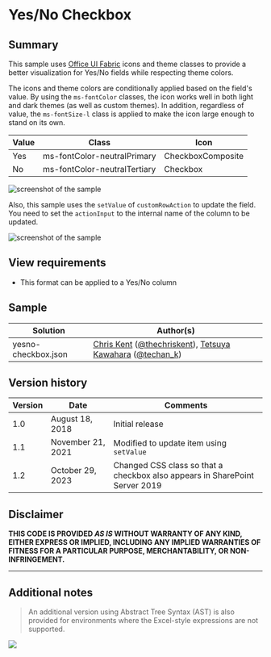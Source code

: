 # Yes/No Checkbox

## Summary
This sample uses [Office UI Fabric](https://developer.microsoft.com/en-us/fabric) icons and theme classes to provide a better visualization for Yes/No fields while respecting theme colors.

The icons and theme colors are conditionally applied based on the field's value. By using the `ms-fontColor` classes, the icon works well in both light and dark themes (as well as custom themes). In addition, regardless of value, the `ms-fontSize-l` class is applied to make the icon large enough to stand on its own.

|Value|Class|Icon|
|---|---|---|
|Yes|ms-fontColor-neutralPrimary|CheckboxComposite|
|No|ms-fontColor-neutralTertiary|Checkbox|

![screenshot of the sample](./assets/screenshot.png)

Also, this sample uses the `setValue` of `customRowAction` to update the field. You need to set the `actionInput` to the internal name of the column to be updated.

![screenshot of the sample](./assets/screen_capture.gif)

## View requirements
- This format can be applied to a Yes/No column

## Sample

Solution|Author(s)
--------|---------
yesno-checkbox.json | [Chris Kent](https://github.com/thechriskent) ([@thechriskent](https://twitter.com/thechriskent)), [Tetsuya Kawahara](https://github.com/tecchan1107) ([@techan_k](https://twitter.com/techan_k))

## Version history

Version|Date|Comments
-------|----|--------
1.0|August 18, 2018|Initial release
1.1|November 21, 2021|Modified to update item using `setValue`
1.2|October 29, 2023|Changed CSS class so that a checkbox also appears in SharePoint Server 2019

## Disclaimer
**THIS CODE IS PROVIDED *AS IS* WITHOUT WARRANTY OF ANY KIND, EITHER EXPRESS OR IMPLIED, INCLUDING ANY IMPLIED WARRANTIES OF FITNESS FOR A PARTICULAR PURPOSE, MERCHANTABILITY, OR NON-INFRINGEMENT.**

---

## Additional notes

> An additional version using Abstract Tree Syntax (AST) is also provided for environments where the Excel-style expressions are not supported.

<img src="https://pnptelemetry.azurewebsites.net/list-formatting/column-samples/yesno-checkbox" />
